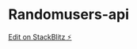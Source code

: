 # Randomusers-api

[Edit on StackBlitz ⚡️](https://stackblitz.com/edit/alt-school-assignemt-2-2tdn6r)